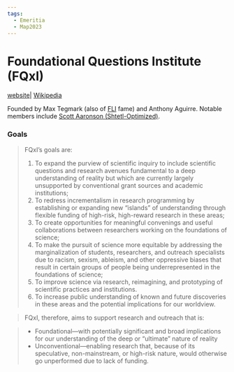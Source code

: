 ```yaml
---
tags:
  - Emeritia
  - Map2023
---
```

# Foundational Questions Institute (FQxI)

[website](https://fqxi.org/)| [Wikipedia](https://en.wikipedia.org/wiki/Foundational_Questions_Institute)

Founded by Max Tegmark (also of [FLI](/content/wiki/Cartography/Emeritia/FLI) fame) and Anthony Aguirre. Notable members include [Scott Aaronson (Shtetl-Optimized)](/content/wiki/Cartography/Lesser%20Wrongia/Shtetl-Optimized).

### Goals

> FQxI’s goals are:
>1. To expand the purview of scientific inquiry to include scientific questions and research avenues fundamental to a deep understanding of reality but which are currently largely unsupported by conventional grant sources and academic institutions;
>2. To redress incrementalism in research programming by establishing or expanding new “islands” of understanding through flexible funding of high-risk, high-reward research in these areas;
>3. To create opportunities for meaningful convenings and useful collaborations between researchers working on the foundations of science;
>4. To make the pursuit of science more equitable by addressing the marginalization of students, researchers, and outreach specialists due to racism, sexism, ableism, and other oppressive biases that result in certain groups of people being underrepresented in the foundations of science;
>5. To improve science via research, reimagining, and prototyping of scientific practices and institutions.
>6. To increase public understanding of known and future discoveries in these areas and the potential implications for our worldview.

>FQxI, therefore, aims to support research and outreach that is:

>- Foundational—with potentially significant and broad implications for our understanding of the deep or “ultimate” nature of reality
>- Unconventional—enabling research that, because of its speculative, non-mainstream, or high-risk nature, would otherwise go unperformed due to lack of funding.
